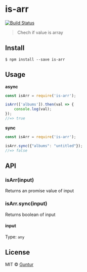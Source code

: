 # is-arr

[![Build Status](https://travis-ci.org/iGuntur/is-arr.svg?branch=master)](https://travis-ci.org/iGuntur/is-arr)

> Chech if value is array


## Install

```
$ npm install --save is-arr
```


## Usage

**async**

```js
const isArr = require('is-arr');

isArr(['albums']).then(val => {
    console.log(val);
});
//=> true
```

**sync**

```js
const isArr = require('is-arr');

isArr.sync({"albums": "untitled"});
//=> false
```


## API

### isArr(input)

Returns an promise value of input

### isArr.sync(input)

Returns boolean of input

#### input

Type: `any`


## License

MIT © [Guntur](http://guntur.starmediateknik.com)
